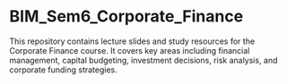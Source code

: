 # BIM_Sem6_Corporate_Finance
This repository contains lecture slides and study resources for the Corporate Finance course. It covers key areas including financial management, capital budgeting, investment decisions, risk analysis, and corporate funding strategies.
